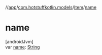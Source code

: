 //[app](../../../index.md)/[com.hotstuffkotlin.models](../index.md)/[Item](index.md)/[name](name.md)

# name

[androidJvm]\
var [name](name.md): [String](https://kotlinlang.org/api/latest/jvm/stdlib/kotlin/-string/index.html)
